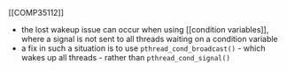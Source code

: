 [[COMP35112]]

- the lost wakeup issue can occur when using [[condition variables]], where a signal is not sent to all threads waiting on a condition variable
- a fix in such a situation is to use `pthread_cond_broadcast()` - which wakes up all threads - rather than `pthread_cond_signal()`